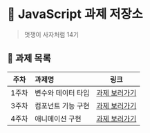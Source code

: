 # 🐹 JavaScript 과제 저장소

> 멋쟁이 사자처럼 14기


## 📑 과제 목록

| 주차 | 과제명 | 링크 |
| :--: | :--- | :--: |
| 1주차 | 변수와 데이터 타입 | [과제 보러가기](./week1/week1.md) |
| 3주차 | 컴포넌트 기능 구현 | [과제 보러가기](./week3/index.html) |
| 4주차 | 애니메이션 구현 | [과제 보러가기](./week4/index.html) |